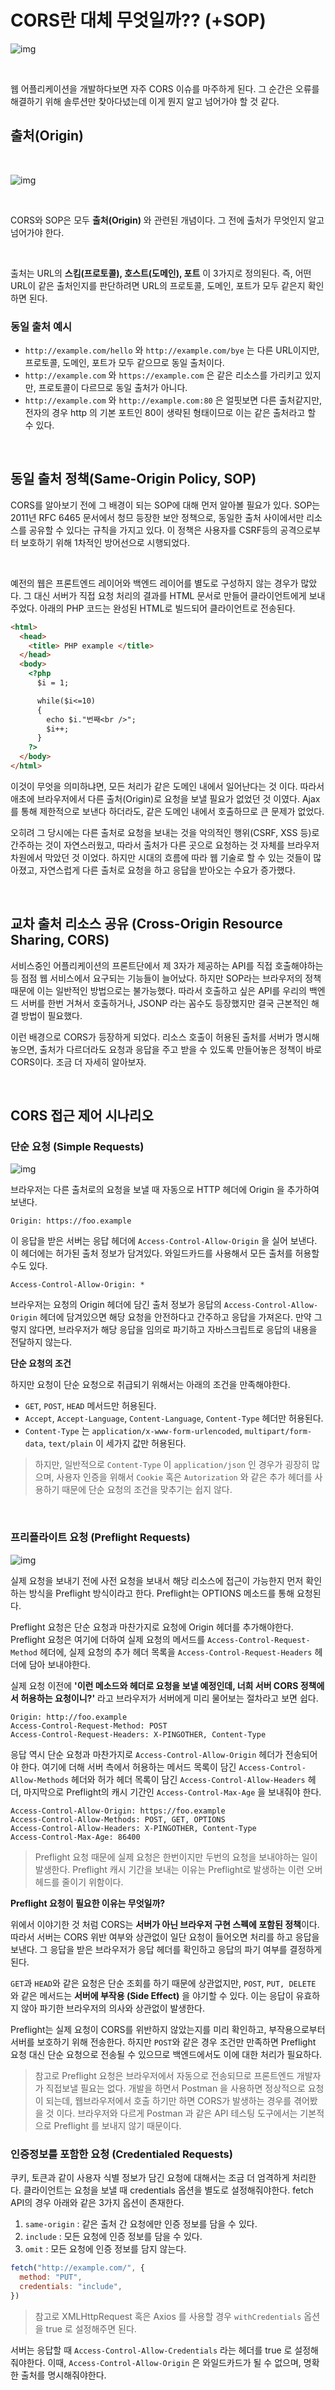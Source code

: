 # CORS란 대체 무엇일까?? (+SOP)

![img](https://hudi.blog/static/69dc01a21a1a468b43e86ce49862fc54/f521d/cors.png)

<br>

웹 어플리케이션을 개발하다보면 자주 CORS 이슈를 마주하게 된다. 그 순간은 오류를 해결하기 위해 솔루션만 찾아다녔는데 이게 뭔지 알고 넘어가야 할 것 같다.

## **출처(Origin)**

<br>

![img](https://hudi.blog/static/2dbd8008d9c0300ef6003d88ca4baf7a/232dc/origin.jpg)

<br>

CORS와 SOP은 모두 **출처(Origin)** 와 관련된 개념이다. 그 전에 출처가 무엇인지 알고 넘어가야 한다.

<br>

출처는 URL의 **스킴(프로토콜), 호스트(도메인), 포트** 이 3가지로 정의된다. 즉, 어떤 URL이 같은 출처인지를 판단하려면 URL의 프로토콜, 도메인, 포트가 모두 같은지 확인하면 된다.

### **동일 출처 예시**

- `http://example.com/hello` 와 `http://example.com/bye` 는 다른 URL이지만, 프로토콜, 도메인, 포트가 모두 같으므로 동일 출처이다. 
- `http://example.com` 와 `https://example.com` 은 같은 리소스를 가리키고 있지만, 프로토콜이 다르므로 동일 출처가 아니다.
- `http://example.com` 와 `http://example.com:80` 은 얼핏보면 다른 출처같지만, 전자의 경우 http 의 기본 포트인 80이 생략된 형태이므로 이는 같은 출처라고 할 수 있다.

<br>

## **동일 출처 정책(Same-Origin Policy, SOP)**

CORS를 알아보기 전에 그 배경이 되는 SOP에 대해 먼저 알아볼 필요가 있다. SOP는 2011년 RFC 6465 문서에서 청므 등장한 보안 정책으로, 동일한 출처 사이에서만 리소스를 공유할 수 있다는 규칙을 가지고 있다. 이 정책은 사용자를 CSRF등의 공격으로부터 보호하기 위해 1차적인 방어선으로 시행되었다.

<br>

예전의 웹은 프론트엔드 레이어와 백엔드 레이어를 별도로 구성하지 않는 경우가 많았다. 그 대신 서버가 직접 요청 처리의 결과를 HTML 문서로 만들어 클라이언트에게 보내주었다. 아래의 PHP 코드는 완성된 HTML로 빌드되어 클라이언트로 전송된다.

```html
<html>
  <head>
    <title> PHP example </title>
  </head>
  <body>
    <?php
      $i = 1;

      while($i<=10)
      {
        echo $i."번째<br />";
        $i++;
      }
    ?>
  </body>
</html>
```

이것이 무엇을 의미하냐면, 모든 처리가 같은 도메인 내에서 일어난다는 것 이다. 따라서 애초에 브라우저에서 다른 출처(Origin)로 요청을 보낼 필요가 없었던 것 이였다. Ajax를 통해 제한적으로 보낸다 하더라도, 같은 도메인 내에서 호출하므로 큰 문제가 없었다.

오히려 그 당시에는 다른 출처로 요청을 보내는 것을 악의적인 행위(CSRF, XSS 등)로 간주하는 것이 자연스러웠고, 따라서 출처가 다른 곳으로 요청하는 것 자체를 브라우저 차원에서 막았던 것 이었다. 하지만 시대의 흐름에 따라 웹 기술로 할 수 있는 것들이 많아졌고, 자연스럽게 다른 출처로 요청을 하고 응답을 받아오는 수요가 증가했다.

<br>

## **교차 출처 리소스 공유 (Cross-Origin Resource Sharing, CORS)**

서비스중인 어플리케이션의 프론트단에서 제 3자가 제공하는 API를 직접 호출해야하는 등 점점 웹 서비스에서 요구되는 기능들이 늘어났다. 하지만 SOP라는 브라우저의 정책 때문에 이는 일반적인 방법으로는 불가능했다. 따라서 호출하고 싶은 API를 우리의 백엔드 서버를 한번 거쳐서 호출하거나, JSONP 라는 꼼수도 등장했지만 결국 근본적인 해결 방법이 필요했다.

이런 배경으로 CORS가 등장하게 되었다. 리소스 호출이 허용된 출처를 서버가 명시해놓으면, 출처가 다르더라도 요청과 응답을 주고 받을 수 있도록 만들어놓은 정책이 바로 CORS이다. 조금 더 자세히 알아보자.

<br>

## **CORS 접근 제어 시나리오**

### **단순 요청 (Simple Requests)**

![img](https://hudi.blog/static/e622e1c7cb555d792007aea5c9b1695d/9d567/simple-request.png)

브라우저는 다른 출처로의 요청을 보낼 때 자동으로 HTTP 헤더에 Origin 을 추가하여 보낸다.

```http
Origin: https://foo.example
```

이 응답을 받은 서버는 응답 헤더에 `Access-Control-Allow-Origin` 을 실어 보낸다. 이 헤더에는 허가된 출처 정보가 담겨있다. 와일드카드를 사용해서 모든 출처를 허용할 수도 있다.

```http
Access-Control-Allow-Origin: *
```

브라우저는 요청의 Origin 헤더에 담긴 출처 정보가 응답의 `Access-Control-Allow-Origin` 헤더에 담겨있으면 해당 요청을 안전하다고 간주하고 응답을 가져온다. 만약 그렇지 않다면, 브라우저가 해당 응답을 임의로 파기하고 자바스크립트로 응답의 내용을 전달하지 않는다.

**단순 요청의 조건**

하지만 요청이 단순 요청으로 취급되기 위해서는 아래의 조건을 만족해야한다.

- `GET`, `POST`, `HEAD` 메서드만 허용된다.
- `Accept`, `Accept-Language`, `Content-Language`, `Content-Type` 헤더만 허용된다.
- `Content-Type` 는 `application/x-www-form-urlencoded`, `multipart/form-data`, `text/plain` 이 세가지 값만 허용된다.

> 하지만, 일반적으로 `Content-Type` 이 `application/json` 인 경우가 굉장히 많으며, 사용자 인증을 위해서 `Cookie` 혹은 `Autorization` 와 같은 추가 헤더를 사용하기 때문에 단순 요청의 조건을 맞추기는 쉽지 않다.

<br>

### **프리플라이트 요청 (Preflight Requests)**

![img](https://hudi.blog/static/54c48d0ab653e9def8662d768170011b/9d567/preflight-request.png)

실제 요청을 보내기 전에 사전 요청을 보내서 해당 리소스에 접근이 가능한지 먼저 확인하는 방식을 Preflight 방식이라고 한다. Preflight는 OPTIONS 메소드를 통해 요청된다.

Preflight 요청은 단순 요청과 마찬가지로 요청에 Origin 헤더를 추가해야한다. Preflight 요청은 여기에 더하여 실제 요청의 메서드를 `Access-Control-Request-Method` 헤더에, 실제 요청의 추가 헤더 목록을 `Access-Control-Request-Headers` 헤더에 담아 보내야한다.

실제 요청 이전에 **'이런 메소드와 헤더로 요청을 보낼 예정인데, 너희 서버 CORS 정책에서 허용하는 요청이니?'** 라고 브라우저가 서버에게 미리 물어보는 절차라고 보면 쉽다.

```http
Origin: http://foo.example
Access-Control-Request-Method: POST
Access-Control-Request-Headers: X-PINGOTHER, Content-Type
```

응답 역시 단순 요청과 마찬가지로 `Access-Control-Allow-Origin` 헤더가 전송되어야 한다. 여기에 더해 서버 측에서 허용하는 메서드 목록이 담긴 `Access-Control-Allow-Methods` 헤더와 허가 헤더 목록이 담긴 `Access-Control-Allow-Headers` 헤더, 마지막으로 Preflight의 캐시 기간인 `Access-Control-Max-Age` 을 보내줘야 한다.

```http
Access-Control-Allow-Origin: https://foo.example
Access-Control-Allow-Methods: POST, GET, OPTIONS
Access-Control-Allow-Headers: X-PINGOTHER, Content-Type
Access-Control-Max-Age: 86400
```

> Preflight 요청 때문에 실제 요청은 한번이지만 두번의 요청을 보내야하는 일이 발생한다. Preflight 캐시 기간을 보내는 이유는 Preflight로 발생하는 이런 오버헤드를 줄이기 위함이다.

**Preflight 요청이 필요한 이유는 무엇일까?**

위에서 이야기한 것 처럼 CORS는 **서버가 아닌 브라우저 구현 스펙에 포함된 정책**이다. 따라서 서버는 CORS 위반 여부와 상관없이 일단 요청이 들어오면 처리를 하고 응답을 보낸다. 그 응답을 받은 브라우저가 응답 헤더를 확인하고 응답의 파기 여부를 결정하게 된다.

`GET`과 `HEAD`와 같은 요청은 단순 조회를 하기 때문에 상관없지만, `POST`, `PUT, DELETE` 와 같은 메서드는 **서버에 부작용 (Side Effect)** 을 야기할 수 있다. 이는 응답이 유효하지 않아 파기한 브라우저의 의사와 상관없이 발생한다.

Preflight는 실제 요청이 CORS를 위반하지 않았는지를 미리 확인하고, 부작용으로부터 서버를 보호하기 위해 전송한다. 하지만 `POST`와 같은 경우 조건만 만족하면 Preflight 요청 대신 단순 요청으로 전송될 수 있으므로 백엔드에서도 이에 대한 처리가 필요하다.

> 참고로 Preflight 요청은 브라우저에서 자동으로 전송되므로 프론트엔드 개발자가 직접보낼 필요는 없다. 개발을 하면서 Postman 을 사용하면 정상적으로 요청이 되는데, 웹브라우저에서 호출 하기만 하면 CORS가 발생하는 경우를 겪어봤을 것 이다. 브라우저와 다르게 Postman 과 같은 API 테스팅 도구에서는 기본적으로 Preflight 를 보내지 않기 때문이다.

### **인증정보를 포함한 요청 (Credentialed Requests)**

쿠키, 토큰과 같이 사용자 식별 정보가 담긴 요청에 대해서는 조금 더 엄격하게 처리한다. 클라이언트는 요청을 보낼 때 credentials 옵션을 별도로 설정해줘야한다. fetch API의 경우 아래와 같은 3가지 옵션이 존재한다.

1. `same-origin` : 같은 출처 간 요청에만 인증 정보를 담을 수 있다.
2. `include` : 모든 요청에 인증 정보를 담을 수 있다.
3. `omit` : 모든 요청에 인증 정보를 담지 않는다.

```js
fetch("http://example.com/", {
  method: "PUT",
  credentials: "include",
})
```

> 참고로 XMLHttpRequest 혹은 Axios 를 사용할 경우 `withCredentials` 옵션을 true 로 설정해주면 된다.

서버는 응답할 때 `Access-Control-Allow-Credentials` 라는 헤더를 true 로 설정해줘야한다. 이때, `Access-Control-Allow-Origin` 은 와일드카드가 될 수 없으며, 명확한 출처를 명시해줘야한다.